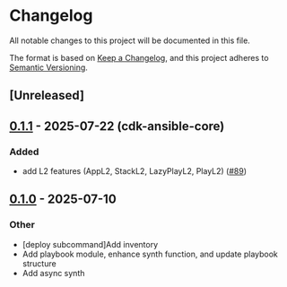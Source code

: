 # Changelog

All notable changes to this project will be documented in this file.

The format is based on [Keep a Changelog](https://keepachangelog.com/en/1.0.0/),
and this project adheres to [Semantic Versioning](https://semver.org/spec/v2.0.0.html).

## [Unreleased]

## [0.1.1](https://github.com/pollenjp/cdk-ansible/compare/cdk-ansible-core-v0.1.0...cdk-ansible-core-v0.1.1) - 2025-07-22 (cdk-ansible-core)

### Added

- add L2 features (AppL2, StackL2, LazyPlayL2, PlayL2) ([#89](https://github.com/pollenjp/cdk-ansible/pull/89))

## [0.1.0](https://github.com/pollenjp/cdk-ansible/compare/cdk-ansible-core-v0.0.13...cdk-ansible-core-v0.1.0) - 2025-07-10

### Other

- [deploy subcommand]Add inventory
- Add playbook module, enhance synth function, and update playbook structure
- Add async synth
